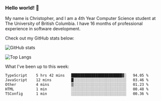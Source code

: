 ### Hello world! 👋
My name is Christopher, and I am a 4th Year Computer Science student at The University of British Columbia. I have 16 months of professional experience in software development.


Check out my GitHub stats below: 

![GitHub stats](https://github-readme-stats-chrishadrian.vercel.app/api?username=chrishadrian&hide=contribs,issues&count_private=true&show_icons=true&theme=tokyonight)

![Top Langs](https://github-readme-stats-chrishadrian.vercel.app/api/top-langs/?username=chrishadrian&exclude_repo=prodify,cpsc221&layout=compact&theme=tokyonight&langs_count=4)

What I've been up to this week:
<!--START_SECTION:waka-->

```txt
TypeScript    5 hrs 42 mins   ███████████████████████▓░   94.05 %
JavaScript    12 mins         █░░░░░░░░░░░░░░░░░░░░░░░░   03.46 %
Other         4 mins          ▒░░░░░░░░░░░░░░░░░░░░░░░░   01.23 %
HTML          1 min           ░░░░░░░░░░░░░░░░░░░░░░░░░   00.48 %
TSConfig      1 min           ░░░░░░░░░░░░░░░░░░░░░░░░░   00.36 %
```

<!--END_SECTION:waka-->
<!-- [![willianrod's wakatime stats](https://github-readme-stats.vercel.app/api/wakatime?username=chrishadrian)](https://github.com/anuraghazra/github-readme-stats) -->

<!--
- 🔭 I’m currently working on ...
- 🌱 I’m currently learning ...
- 👯 I’m looking to collaborate on ...
- 🤔 I’m looking for help with ...
- 💬 Ask me about ...
- 📫 How to reach me: ...
- 😄 Pronouns: ...
- ⚡ Fun fact: ...
-->
